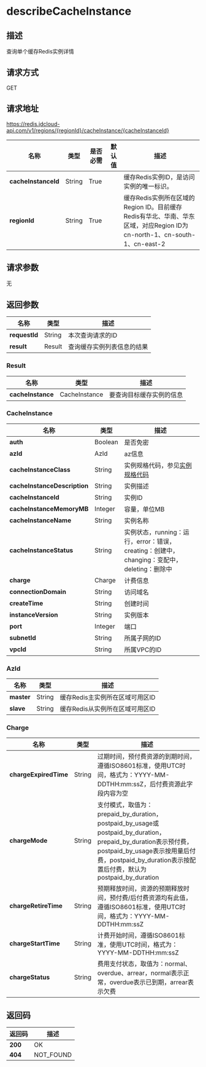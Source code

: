 # describeCacheInstance


## 描述
查询单个缓存Redis实例详情

## 请求方式
GET

## 请求地址
https://redis.jdcloud-api.com/v1/regions/{regionId}/cacheInstance/{cacheInstanceId}

|名称|类型|是否必需|默认值|描述|
|---|---|---|---|---|
|**cacheInstanceId**|String|True| |缓存Redis实例ID，是访问实例的唯一标识。|
|**regionId**|String|True| |缓存Redis实例所在区域的Region ID。目前缓存Redis有华北、华南、华东区域，对应Region ID为cn-north-1、cn-south-1、cn-east-2|

## 请求参数
无


## 返回参数
|名称|类型|描述|
|---|---|---|
|**requestId**|String|本次查询请求的ID|
|**result**|Result|查询缓存实例列表信息的结果|

### Result
|名称|类型|描述|
|---|---|---|
|**cacheInstance**|CacheInstance|要查询目标缓存实例的信息|
### CacheInstance
|名称|类型|描述|
|---|---|---|
|**auth**|Boolean|是否免密|
|**azId**|AzId|az信息|
|**cacheInstanceClass**|String|实例规格代码，参见<a href="https://www.jdcloud.com/help/detail/411/isCatalog/1">实例规格代码</a>|
|**cacheInstanceDescription**|String|实例描述|
|**cacheInstanceId**|String|实例ID|
|**cacheInstanceMemoryMB**|Integer|容量，单位MB|
|**cacheInstanceName**|String|实例名称|
|**cacheInstanceStatus**|String|实例状态，running：运行，error：错误，creating：创建中，changing：变配中，deleting：删除中|
|**charge**|Charge|计费信息|
|**connectionDomain**|String|访问域名|
|**createTime**|String|创建时间|
|**instanceVersion**|String|实例版本|
|**port**|Integer|端口|
|**subnetId**|String|所属子网的ID|
|**vpcId**|String|所属VPC的ID|
### AzId
|名称|类型|描述|
|---|---|---|
|**master**|String|缓存Redis主实例所在区域可用区ID|
|**slave**|String|缓存Redis从实例所在区域可用区ID|
### Charge
|名称|类型|描述|
|---|---|---|
|**chargeExpiredTime**|String|过期时间，预付费资源的到期时间，遵循ISO8601标准，使用UTC时间，格式为：YYYY-MM-DDTHH:mm:ssZ，后付费资源此字段内容为空|
|**chargeMode**|String|支付模式，取值为：prepaid_by_duration，postpaid_by_usage或postpaid_by_duration，prepaid_by_duration表示预付费，postpaid_by_usage表示按用量后付费，postpaid_by_duration表示按配置后付费，默认为postpaid_by_duration|
|**chargeRetireTime**|String|预期释放时间，资源的预期释放时间，预付费/后付费资源均有此值，遵循ISO8601标准，使用UTC时间，格式为：YYYY-MM-DDTHH:mm:ssZ|
|**chargeStartTime**|String|计费开始时间，遵循ISO8601标准，使用UTC时间，格式为：YYYY-MM-DDTHH:mm:ssZ|
|**chargeStatus**|String|费用支付状态，取值为：normal、overdue、arrear，normal表示正常，overdue表示已到期，arrear表示欠费|

## 返回码
|返回码|描述|
|---|---|
|**200**|OK|
|**404**|NOT_FOUND|
